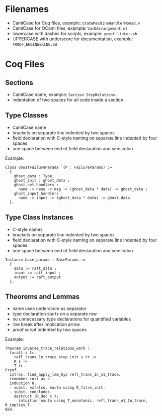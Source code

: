 Filenames
========

* CamlCase for Coq files, example: `StateMachineHandlerMonad.v`
* CamlCase for OCaml files, example: `VarDArrangement.ml`
* lowercase with dashes for scripts, example: `proof-linter.sh`
* UPPERCASE with underscore for documentation, example: `PROOF_ENGINEERING.md`

Coq Files
=========

Sections
--------

* CamlCase name, example: `Section StepRelations.`
* indentation of two spaces for all code inside a section

Type Classes
------------

* CamlCase name
* brackets on separate line indented by two spaces
* field declaration with C-style naming on separate line indented by four spaces
* one space between end of field declaration and semicolon

Example:
```
Class GhostFailureParams `(P : FailureParams) :=
  {
    ghost_data : Type;
    ghost_init : ghost_data ;
    ghost_net_handlers :
      name -> name -> msg -> (ghost_data * data) -> ghost_data ;
    ghost_input_handlers :
      name -> input -> (ghost_data * data) -> ghost_data
  }.
```

Type Class Instances
--------------------

* C-style names
* brackets on separate line indented by two spaces
* field declaration with C-style naming on separate line indented by four spaces
* one space between end of field declaration and semicolon

```
Instance base_params : BaseParams :=
  {
    data := raft_data ;
    input := raft_input ;
    output := raft_output
  }.
```

Theorems and Lemmas
------

* name uses underscore as separator
* type declaration starts on a separate row
* no unnecessary type declarations for quantified variables
* line break after implication arrow
* proof script indented by two spaces

Example:
```  
Theorem inverse_trace_relations_work :
  forall s tr,
    refl_trans_1n_trace step init s tr ->
    R s ->
    T tr.
Proof.
  intros. find_apply_lem_hyp refl_trans_1n_n1_trace.
  remember init as s'.
  induction H.
  - subst. exfalso. eauto using R_false_init.
  - subst. concludes.
    destruct (R_dec x');
      intuition eauto using T_monotonic, refl_trans_n1_1n_trace, R_implies_T.
Qed.
```
